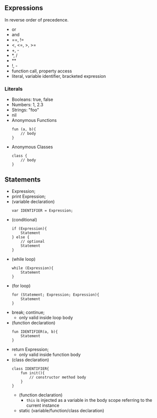 ## Expressions 

In reverse order of precedence. 

- or
- and
- ==, !=
- <, <=, >, >=
- +, -
- *, /
- **
- !, -
- function call, property access
- literal, variable identifier, bracketed expression

### Literals 

- Booleans: true, false
- Numbers: 1, 2.3
- Strings: "foo"
- nil
- Anonymous Functions
    ```
    fun (a, b){
        // body
    }
    ```
- Anonymous Classes
    ```
    class {
        // body
    }
    ```

## Statements

- Expression;
- print Expression;
- (variable declaration)
    ```
    var IDENTIFIER = Expression;
    ```
- (conditional)
    ```
    if (Expression){
        Statement
    } else {
        // optional
        Statement
    }
    ```
- (while loop)
    ```
    while (Expression){
        Statement
    }
    ```
- (for loop)
    ```
    for (Statement; Expression; Expression){
        Statement
    }
    ```
- break; continue;
    - only valid inside loop body
- (function declaration)
    ```
    fun IDENTIFIER(a, b){
        Statement
    }
    ```
- return Expression;
    - only valid inside function body
- (class declaration)
    ```
    class IDENTIFIER{
        fun init(){
            // constructor method body
        }
    }
    ```
    - (function declaration)
        - `this` is injected as a variable in the body scope referring to the current instance
    - static (variable/function/class declaration)

